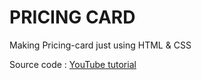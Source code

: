 # PRICING CARD

Making Pricing-card just using HTML & CSS

Source code :  [YouTube tutorial](https://www.youtube.com/watch?v=iXUENrIjlFI)
